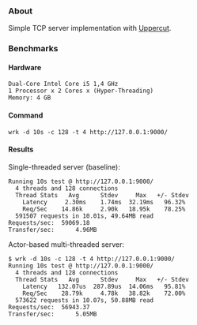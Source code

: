 ### About

Simple TCP server implementation with [Uppercut](https://github.com/sergey-melnychuk/uppercut).

### Benchmarks

#### Hardware

```
Dual-Core Intel Core i5 1,4 GHz
1 Processor x 2 Cores x (Hyper-Threading)
Memory:	4 GB
```

#### Command

`wrk -d 10s -c 128 -t 4 http://127.0.0.1:9000/`

#### Results

Single-threaded server (baseline):
```
Running 10s test @ http://127.0.0.1:9000/
  4 threads and 128 connections
  Thread Stats   Avg      Stdev     Max   +/- Stdev
    Latency     2.30ms    1.74ms  32.19ms   96.32%
    Req/Sec    14.86k     2.90k   18.95k    78.25%
  591507 requests in 10.01s, 49.64MB read
Requests/sec:  59069.18
Transfer/sec:      4.96MB
```

Actor-based multi-threaded server:
```
$ wrk -d 10s -c 128 -t 4 http://127.0.0.1:9000/
Running 10s test @ http://127.0.0.1:9000/
  4 threads and 128 connections
  Thread Stats   Avg      Stdev     Max   +/- Stdev
    Latency   132.07us  287.89us  14.06ms   95.81%
    Req/Sec    28.79k     4.78k   38.82k    72.00%
  573622 requests in 10.07s, 50.88MB read
Requests/sec:  56943.37
Transfer/sec:      5.05MB
```
